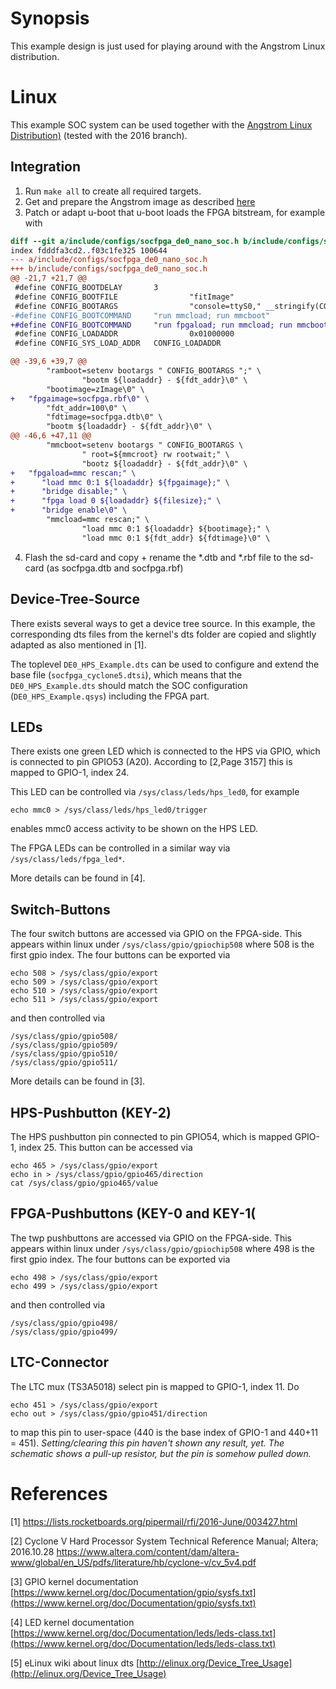 
Synopsis
==========
This example design is just used for playing around with the Angstrom Linux distribution.

Linux
=======

This example SOC system can be used together with the 
[Angstrom Linux Distribution)](https://github.com/Angstrom-distribution) (tested with the 2016 branch).


Integration
------------------

1. Run `make all` to create all required targets.
2. Get and prepare the Angstrom image as described [here](https://github.com/Angstrom-distribution/angstrom-manifest)
3. Patch or adapt u-boot that u-boot loads the FPGA bitstream, for example with
```patch
diff --git a/include/configs/socfpga_de0_nano_soc.h b/include/configs/socfpga_de0_nano_soc.h
index fdddfa3cd2..f03c1fe325 100644
--- a/include/configs/socfpga_de0_nano_soc.h
+++ b/include/configs/socfpga_de0_nano_soc.h
@@ -21,7 +21,7 @@
 #define CONFIG_BOOTDELAY       3
 #define CONFIG_BOOTFILE                "fitImage"
 #define CONFIG_BOOTARGS                "console=ttyS0," __stringify(CONFIG_BAUDRATE)
-#define CONFIG_BOOTCOMMAND     "run mmcload; run mmcboot"
+#define CONFIG_BOOTCOMMAND     "run fpgaload; run mmcload; run mmcboot"
 #define CONFIG_LOADADDR                0x01000000
 #define CONFIG_SYS_LOAD_ADDR   CONFIG_LOADADDR

@@ -39,6 +39,7 @@
        "ramboot=setenv bootargs " CONFIG_BOOTARGS ";" \
                "bootm ${loadaddr} - ${fdt_addr}\0" \
        "bootimage=zImage\0" \
+   "fpgaimage=socfpga.rbf\0" \
        "fdt_addr=100\0" \
        "fdtimage=socfpga.dtb\0" \
        "bootm ${loadaddr} - ${fdt_addr}\0" \
@@ -46,6 +47,11 @@
        "mmcboot=setenv bootargs " CONFIG_BOOTARGS \
                " root=${mmcroot} rw rootwait;" \
                "bootz ${loadaddr} - ${fdt_addr}\0" \
+   "fpgaload=mmc rescan;" \
+      "load mmc 0:1 ${loadaddr} ${fpgaimage};" \
+      "bridge disable;" \
+      "fpga load 0 ${loadaddr} ${filesize};" \
+      "bridge enable\0" \
        "mmcload=mmc rescan;" \
                "load mmc 0:1 ${loadaddr} ${bootimage};" \
                "load mmc 0:1 ${fdt_addr} ${fdtimage}\0" \
```
4. Flash the sd-card and copy + rename the *.dtb and *.rbf file to the sd-card (as socfpga.dtb and socfpga.rbf)


Device-Tree-Source
-------------------

There exists several ways to get a device tree source. In this example, 
the corresponding dts files from the kernel's dts folder are copied and 
slightly adapted as also mentioned in [1].

The toplevel `DE0_HPS_Example.dts` can be used to configure and extend
the base file (`socfpga_cyclone5.dtsi`), which means that the
`DE0_HPS_Example.dts` should match the SOC configuration (`DE0_HPS_Example.qsys`) including the FPGA part.



LEDs
---------
There exists one green LED which is connected to the HPS via GPIO, 
which is connected to pin GPIO53 (A20).
According to [2,Page 3157] this is mapped to GPIO-1, index 24.

This LED can be controlled via `/sys/class/leds/hps_led0`, for example
```
echo mmc0 > /sys/class/leds/hps_led0/trigger
```
enables mmc0 access activity to be shown on the HPS LED.


The FPGA LEDs can be controlled in a similar way via `/sys/class/leds/fpga_led*`.

More details can be found in [4].


Switch-Buttons
---------------
The four switch buttons are accessed via GPIO on the FPGA-side.
This appears within linux under `/sys/class/gpio/gpiochip508` where 508 is the first gpio index.
The four buttons can be exported via
```
echo 508 > /sys/class/gpio/export
echo 509 > /sys/class/gpio/export
echo 510 > /sys/class/gpio/export
echo 511 > /sys/class/gpio/export
```
and then controlled via
```
/sys/class/gpio/gpio508/
/sys/class/gpio/gpio509/
/sys/class/gpio/gpio510/
/sys/class/gpio/gpio511/
```

More details can be found in [3].

HPS-Pushbutton (KEY-2)
----------------
The HPS pushbutton pin connected to pin GPIO54, which is mapped GPIO-1, index 25.
This button can be accessed via
```
echo 465 > /sys/class/gpio/export
echo in > /sys/class/gpio/gpio465/direction
cat /sys/class/gpio/gpio465/value
```

FPGA-Pushbuttons (KEY-0 and KEY-1(
----------------
The twp pushbuttons are accessed via GPIO on the FPGA-side.
This appears within linux under `/sys/class/gpio/gpiochip508` where 498 is the first gpio index.
The four buttons can be exported via
```
echo 498 > /sys/class/gpio/export
echo 499 > /sys/class/gpio/export
```
and then controlled via
```
/sys/class/gpio/gpio498/
/sys/class/gpio/gpio499/
```



LTC-Connector
---------------
The LTC mux (TS3A5018) select pin is mapped to GPIO-1, index 11.
Do
```
echo 451 > /sys/class/gpio/export
echo out > /sys/class/gpio/gpio451/direction
```
to map this pin to user-space (440 is the base index of GPIO-1 and 440+11 = 451).
*Setting/clearing this pin haven't shown any result, yet.
The schematic shows a pull-up resistor, but the pin is somehow pulled down.*

References
=====================

[1] https://lists.rocketboards.org/pipermail/rfi/2016-June/003427.html



[2] Cyclone V Hard Processor System Technical Reference Manual; Altera; 2016.10.28
    https://www.altera.com/content/dam/altera-www/global/en_US/pdfs/literature/hb/cyclone-v/cv_5v4.pdf

[3] GPIO kernel documentation [https://www.kernel.org/doc/Documentation/gpio/sysfs.txt](https://www.kernel.org/doc/Documentation/gpio/sysfs.txt)

[4] LED kernel documentation [https://www.kernel.org/doc/Documentation/leds/leds-class.txt](https://www.kernel.org/doc/Documentation/leds/leds-class.txt)

[5] eLinux wiki about linux dts [http://elinux.org/Device_Tree_Usage](http://elinux.org/Device_Tree_Usage)
